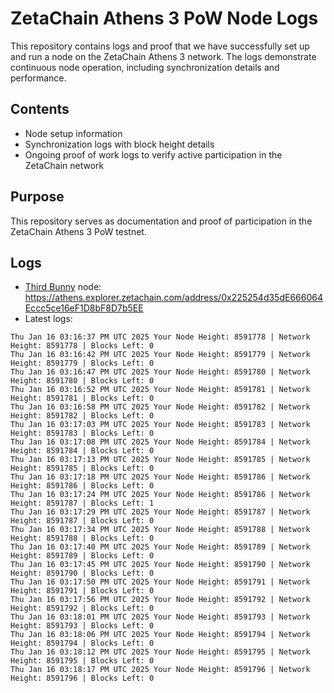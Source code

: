 # ZetaChain Athens 3 PoW Node Logs
This repository contains logs and proof that we have successfully set up and run a node on the ZetaChain Athens 3 network. The logs demonstrate continuous node operation, including synchronization details and performance.

## Contents
- Node setup information
- Synchronization logs with block height details
- Ongoing proof of work logs to verify active participation in the ZetaChain network

## Purpose
This repository serves as documentation and proof of participation in the ZetaChain Athens 3 PoW testnet.

## Logs

- [Third Bunny](https://thirdbunny.xyz/) node: https://athens.explorer.zetachain.com/address/0x225254d35dE666064Eccc5ce16eF1D8bF8D7b5EE
- Latest logs:
```
Thu Jan 16 03:16:37 PM UTC 2025 Your Node Height: 8591778 | Network Height: 8591778 | Blocks Left: 0
Thu Jan 16 03:16:42 PM UTC 2025 Your Node Height: 8591779 | Network Height: 8591779 | Blocks Left: 0
Thu Jan 16 03:16:47 PM UTC 2025 Your Node Height: 8591780 | Network Height: 8591780 | Blocks Left: 0
Thu Jan 16 03:16:52 PM UTC 2025 Your Node Height: 8591781 | Network Height: 8591781 | Blocks Left: 0
Thu Jan 16 03:16:58 PM UTC 2025 Your Node Height: 8591782 | Network Height: 8591782 | Blocks Left: 0
Thu Jan 16 03:17:03 PM UTC 2025 Your Node Height: 8591783 | Network Height: 8591783 | Blocks Left: 0
Thu Jan 16 03:17:08 PM UTC 2025 Your Node Height: 8591784 | Network Height: 8591784 | Blocks Left: 0
Thu Jan 16 03:17:13 PM UTC 2025 Your Node Height: 8591785 | Network Height: 8591785 | Blocks Left: 0
Thu Jan 16 03:17:18 PM UTC 2025 Your Node Height: 8591786 | Network Height: 8591786 | Blocks Left: 0
Thu Jan 16 03:17:24 PM UTC 2025 Your Node Height: 8591786 | Network Height: 8591787 | Blocks Left: 1
Thu Jan 16 03:17:29 PM UTC 2025 Your Node Height: 8591787 | Network Height: 8591787 | Blocks Left: 0
Thu Jan 16 03:17:34 PM UTC 2025 Your Node Height: 8591788 | Network Height: 8591788 | Blocks Left: 0
Thu Jan 16 03:17:40 PM UTC 2025 Your Node Height: 8591789 | Network Height: 8591789 | Blocks Left: 0
Thu Jan 16 03:17:45 PM UTC 2025 Your Node Height: 8591790 | Network Height: 8591790 | Blocks Left: 0
Thu Jan 16 03:17:50 PM UTC 2025 Your Node Height: 8591791 | Network Height: 8591791 | Blocks Left: 0
Thu Jan 16 03:17:56 PM UTC 2025 Your Node Height: 8591792 | Network Height: 8591792 | Blocks Left: 0
Thu Jan 16 03:18:01 PM UTC 2025 Your Node Height: 8591793 | Network Height: 8591793 | Blocks Left: 0
Thu Jan 16 03:18:06 PM UTC 2025 Your Node Height: 8591794 | Network Height: 8591794 | Blocks Left: 0
Thu Jan 16 03:18:12 PM UTC 2025 Your Node Height: 8591795 | Network Height: 8591795 | Blocks Left: 0
Thu Jan 16 03:18:17 PM UTC 2025 Your Node Height: 8591796 | Network Height: 8591796 | Blocks Left: 0
```
